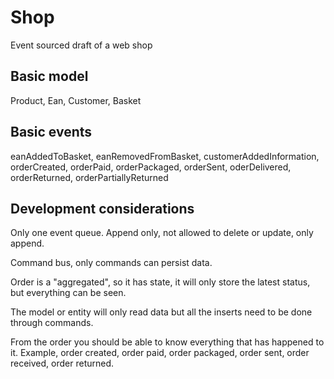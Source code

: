 # Shop
Event sourced draft of a web shop

## Basic model

Product, Ean, Customer, Basket

## Basic events

eanAddedToBasket, eanRemovedFromBasket, customerAddedInformation, orderCreated, orderPaid,
orderPackaged, orderSent, oderDelivered, orderReturned, orderPartiallyReturned


## Development considerations

Only one event queue. Append only, not allowed to delete or update, only append.

Command bus, only commands can persist data.

Order is a "aggregated", so it has state, it will only store the latest status, but everything can be seen.

The model or entity will only read data but all the inserts need to be done through commands.

From the order you should be able to know everything that has happened to it. Example, order created, order paid,
order packaged, order sent, order received, order returned.
